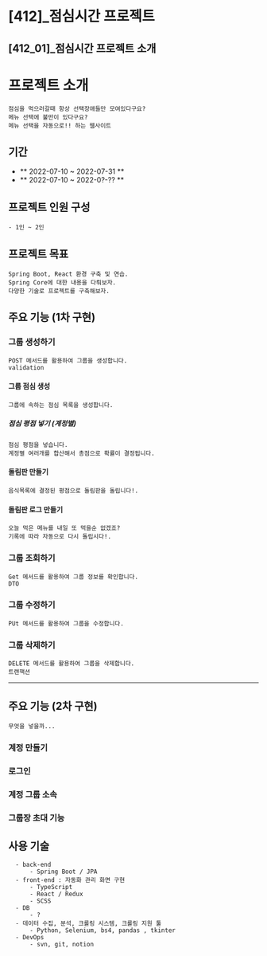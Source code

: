 # [412]_점심시간 프로젝트
## [412_01]_점심시간 프로젝트 소개


# 프로젝트 소개 
    점심을 먹으러갈때 항상 선택장애들만 모여있다구요? 
    메뉴 선택에 불만이 있다구요? 
    메뉴 선택을 자동으로!! 하는 웹사이트 

## **기간**
- ** 2022-07-10 ~ 2022-07-31 **
- ** 2022-07-10 ~ 2022-0?-?? **

## 프로젝트 인원 구성
    - 1인 ~ 2인

## 프로젝트 목표
    Spring Boot, React 환경 구축 및 연습.
    Spring Core에 대한 내용을 다뤄보자.
    다양한 기술로 프로젝트를 구축해보자.


## 주요 기능 (1차 구현)

### 그룹 생성하기 
    POST 메서드를 활용하여 그룹을 생성합니다.
    validation
#### 그룹 점심 생성
    그룹에 속하는 점심 목록을 생성합니다.
##### 점심 평점 넣기 (계정별)
    점심 평점을 넣습니다. 
    계정별 여러개를 합산해서 총점으로 확률이 결정됩니다.
#### 돌림판 만들기
    음식목록에 결정된 평점으로 돌림판을 돌립니다!.
#### 돌림판 로그 만들기
    오늘 먹은 메뉴를 내일 또 먹을순 없겠죠? 
    기록에 따라 자동으로 다시 돌립시다!.
### 그룹 조회하기
    Get 메서드를 활용하여 그룹 정보를 확인합니다.
    DTO
### 그룹 수정하기
    PUt 메서드를 활용하여 그룹을 수정합니다.
### 그룹 삭제하기
    DELETE 메서드를 활용하여 그룹을 삭제합니다.
    트랜잭션
---
## 주요 기능 (2차 구현)
    무엇을 넣을까...
### 계정 만들기
### 로그인
### 계정 그룹 소속  
### 그룹장 초대 기능
### 

## 사용 기술
      - back-end
          - Spring Boot / JPA
      - front-end : 자동화 관리 화면 구현
          - TypeScript
          - React / Redux 
          - SCSS
      - DB
          - ?
      - 데이터 수집, 분석, 크롤링 시스템, 크롤링 지원 툴
          - Python, Selenium, bs4, pandas , tkinter
      - DevOps
          - svn, git, notion